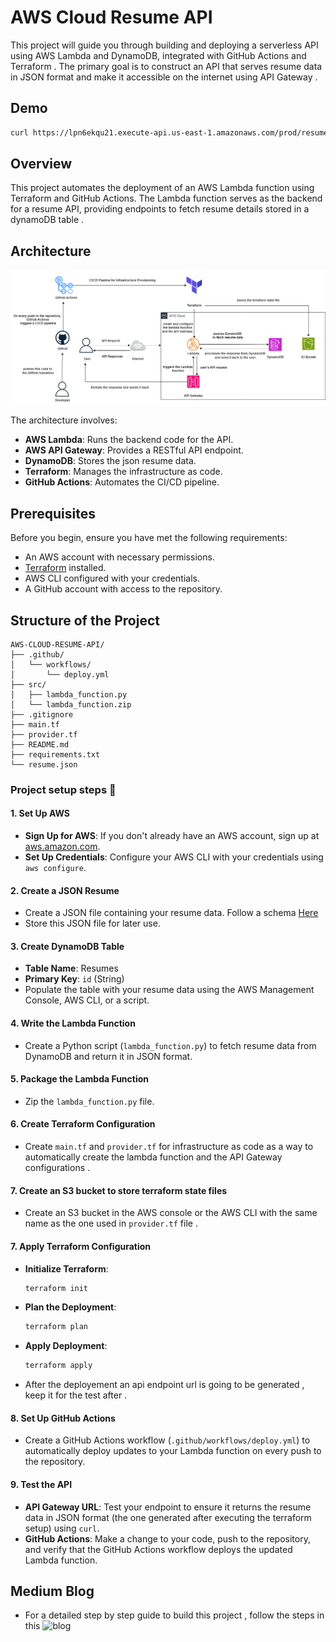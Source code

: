 # AWS Cloud Resume API

This project will guide you through building and deploying a serverless API using AWS Lambda and DynamoDB, integrated with GitHub Actions and Terraform . The primary goal is to construct an API that serves resume data in JSON format and make it accessible on the internet using API Gateway .

## Demo

```sh
curl https://lpn6ekqu21.execute-api.us-east-1.amazonaws.com/prod/resume
```

## Overview

This project automates the deployment of an AWS Lambda function using Terraform and GitHub Actions. The Lambda function serves as the backend for a resume API, providing endpoints to fetch resume details stored in a dynamoDB table .

## Architecture

![Architecture Diagram](./images/api-resume-challenge.drawio.png)

The architecture involves:

- **AWS Lambda**: Runs the backend code for the API.
- **AWS API Gateway**: Provides a RESTful API endpoint.
- **DynamoDB**: Stores the json resume data.
- **Terraform**: Manages the infrastructure as code.
- **GitHub Actions**: Automates the CI/CD pipeline.

## Prerequisites

Before you begin, ensure you have met the following requirements:

- An AWS account with necessary permissions.
- [Terraform](https://www.terraform.io/downloads.html) installed.
- AWS CLI configured with your credentials.
- A GitHub account with access to the repository.

## Structure of the Project

```plaintext
AWS-CLOUD-RESUME-API/
├── .github/
│   └── workflows/
│       └── deploy.yml
├── src/
│   ├── lambda_function.py
│   └── lambda_function.zip
├── .gitignore
├── main.tf
├── provider.tf
├── README.md
├── requirements.txt
└── resume.json
```

### Project setup steps 🚀

#### 1. Set Up AWS

- **Sign Up for AWS**: If you don't already have an AWS account, sign up at [aws.amazon.com](https://aws.amazon.com/).
- **Set Up Credentials**: Configure your AWS CLI with your credentials using `aws configure`.

#### 2. Create a JSON Resume

- Create a JSON file containing your resume data. Follow a schema [Here](https://jsonresume.org/schema)
- Store this JSON file for later use.

#### 3. Create DynamoDB Table

- **Table Name**: Resumes
- **Primary Key**: `id` (String)
- Populate the table with your resume data using the AWS Management Console, AWS CLI, or a script.

#### 4. Write the Lambda Function

- Create a Python script (`lambda_function.py`) to fetch resume data from DynamoDB and return it in JSON format.

#### 5. Package the Lambda Function

- Zip the `lambda_function.py` file.

#### 6. Create Terraform Configuration

- Create `main.tf` and `provider.tf` for infrastructure as code as a way to automatically create the lambda function and the API Gateway configurations .

#### 7. Create an S3 bucket to store terraform state files

- Create an S3 bucket in the AWS console or the AWS CLI with the same name as the one used in `provider.tf` file .

#### 7. Apply Terraform Configuration

- **Initialize Terraform**:
  ```sh
  terraform init
  ```
- **Plan the Deployment**:
  ```sh
  terraform plan
  ```
- **Apply Deployment**:
  ```sh
  terraform apply
  ```
- After the deployement an api endpoint url is going to be generated , keep it for the test after .

#### 8. Set Up GitHub Actions

- Create a GitHub Actions workflow (`.github/workflows/deploy.yml`) to automatically deploy updates to your Lambda function on every push to the repository.

#### 9. Test the API

- **API Gateway URL**: Test your endpoint to ensure it returns the resume data in JSON format (the one generated after executing the terraform setup) using `curl`.
- **GitHub Actions**: Make a change to your code, push to the repository, and verify that the GitHub Actions workflow deploys the updated Lambda function.

## Medium Blog

- For a detailed step by step guide to build this project , follow the steps in this ![blog](link-to-medium-blog)
